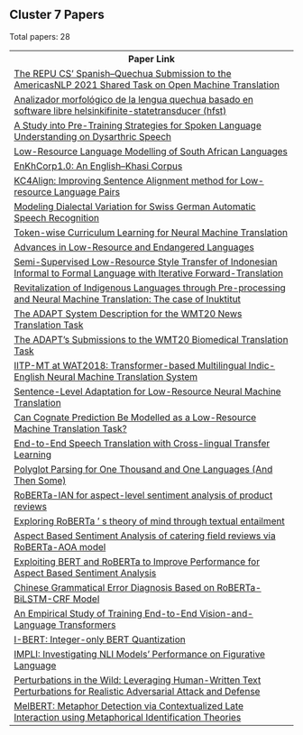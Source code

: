 ## Cluster 7 Papers

Total papers: 28
<html><table><tr>
<th>Paper Link</th>
</tr>
<tr>
<td><a href=https://www.semanticscholar.org/paper/b03f81e4782b9c92c42bba0deb88c2e90dd4c35e>The REPU CS’ Spanish–Quechua Submission to the AmericasNLP 2021 Shared Task on Open Machine Translation</a></td>
</tr>
<tr>
<td><a href=https://www.semanticscholar.org/paper/74208acf815d35978190a02a64063eb873d9d8be>Analizador morfológico de la lengua quechua basado en software libre helsinkifinite-statetransducer (hfst)</a></td>
</tr>
<tr>
<td><a href=https://www.semanticscholar.org/paper/c19084b61d05c32320a6caaa739eb68c4eb9d07a>A Study into Pre-Training Strategies for Spoken Language Understanding on Dysarthric Speech</a></td>
</tr>
<tr>
<td><a href=https://www.semanticscholar.org/paper/7b8d0413ee38d09421e0243dbb63c1e51fd1b571>Low-Resource Language Modelling of South African Languages</a></td>
</tr>
<tr>
<td><a href=https://www.semanticscholar.org/paper/bfdc43beebd1f0d2b24b8f1564a9072bb21a6a64>EnKhCorp1.0: An English–Khasi Corpus</a></td>
</tr>
<tr>
<td><a href=https://www.semanticscholar.org/paper/7b72392c32f20bd4f58ec8db112f64dc2e6f476b>KC4Align: Improving Sentence Alignment method for Low-resource Language Pairs</a></td>
</tr>
<tr>
<td><a href=https://www.semanticscholar.org/paper/ecc3d732f00915b3eaf20d40607cf8284ff36419>Modeling Dialectal Variation for Swiss German Automatic Speech Recognition</a></td>
</tr>
<tr>
<td><a href=https://www.semanticscholar.org/paper/59006ac5a85a898f28710cbfbd80d04991c0560e>Token-wise Curriculum Learning for Neural Machine Translation</a></td>
</tr>
<tr>
<td><a href=https://www.semanticscholar.org/paper/59459bb60c9e685cb9429e8a176ff2bc70f8ed30>Advances in Low-Resource and Endangered Languages</a></td>
</tr>
<tr>
<td><a href=https://www.semanticscholar.org/paper/44cebc4fe5595a4d39b1cb9f6a3eda81125b774a>Semi-Supervised Low-Resource Style Transfer of Indonesian Informal to Formal Language with Iterative Forward-Translation</a></td>
</tr>
<tr>
<td><a href=https://www.semanticscholar.org/paper/69b7cfb433c1b6580d5c37a04317974ef73bc40f>Revitalization of Indigenous Languages through Pre-processing and Neural Machine Translation: The case of Inuktitut</a></td>
</tr>
<tr>
<td><a href=https://www.semanticscholar.org/paper/68391f7bff511de270d16e0eec108406ba6918ad>The ADAPT System Description for the WMT20 News Translation Task</a></td>
</tr>
<tr>
<td><a href=https://www.semanticscholar.org/paper/5363e3f86a6437ebd898fa776f29fb28302780db>The ADAPT’s Submissions to the WMT20 Biomedical Translation Task</a></td>
</tr>
<tr>
<td><a href=https://www.semanticscholar.org/paper/2588c47affec49043e60ec7bad80123c1f01ad99>IITP-MT at WAT2018: Transformer-based Multilingual Indic-English Neural Machine Translation System</a></td>
</tr>
<tr>
<td><a href=https://www.semanticscholar.org/paper/bc2c88c2b4e533f7493e15738de3eebe5a51bd18>Sentence-Level Adaptation for Low-Resource Neural Machine Translation</a></td>
</tr>
<tr>
<td><a href=https://www.semanticscholar.org/paper/37dd6bb2fde54ce667f189ac259b586f3afe2d7c>Can Cognate Prediction Be Modelled as a Low-Resource Machine Translation Task?</a></td>
</tr>
<tr>
<td><a href=https://www.semanticscholar.org/paper/a6b7f054e64cf2939bd364bf0b07921dbe7219c2>End-to-End Speech Translation with Cross-lingual Transfer Learning</a></td>
</tr>
<tr>
<td><a href=https://www.semanticscholar.org/paper/9a443ed50ace17b9df82d9ed1d107152158faaf3>Polyglot Parsing for One Thousand and One Languages (And Then Some)</a></td>
</tr>
<tr>
<td><a href=https://www.semanticscholar.org/paper/1ea1f1f494915465825d76c855b4ee105e61e7b2>RoBERTa-IAN for aspect-level sentiment analysis of product reviews</a></td>
</tr>
<tr>
<td><a href=https://www.semanticscholar.org/paper/e7246c8323411183d6a6fbe83d0d8150b3777895>Exploring RoBERTa ’ s theory of mind through textual entailment</a></td>
</tr>
<tr>
<td><a href=https://www.semanticscholar.org/paper/cf5e13e5ee108bb67cfb6bb465cedddd063b6da5>Aspect Based Sentiment Analysis of catering field reviews via RoBERTa-AOA model</a></td>
</tr>
<tr>
<td><a href=https://www.semanticscholar.org/paper/7237bb5fa2b798f72c7d017d5030c50ce566a337>Exploiting BERT and RoBERTa to Improve Performance for Aspect Based Sentiment Analysis</a></td>
</tr>
<tr>
<td><a href=https://www.semanticscholar.org/paper/bcb184251615c2236f11faa087cda3c4bc093e26>Chinese Grammatical Error Diagnosis Based on RoBERTa-BiLSTM-CRF Model</a></td>
</tr>
<tr>
<td><a href=https://www.semanticscholar.org/paper/94ff111c4d81bd03f159321728ceec8b4711c89d>An Empirical Study of Training End-to-End Vision-and-Language Transformers</a></td>
</tr>
<tr>
<td><a href=https://www.semanticscholar.org/paper/7b8f3f65a98340d6e5ab94bd9a4ccb8f75704fd8>I-BERT: Integer-only BERT Quantization</a></td>
</tr>
<tr>
<td><a href=https://www.semanticscholar.org/paper/f3280d95a5a05fb2ae2154532cd3c32d5d757c02>IMPLI: Investigating NLI Models’ Performance on Figurative Language</a></td>
</tr>
<tr>
<td><a href=https://www.semanticscholar.org/paper/0aa0936f8cb7dc7d83b54ab347492a7c5c1ba82c>Perturbations in the Wild: Leveraging Human-Written Text Perturbations for Realistic Adversarial Attack and Defense</a></td>
</tr>
<tr>
<td><a href=https://www.semanticscholar.org/paper/ff264e7831aca07b69bc02fd667d03bac1751b39>MelBERT: Metaphor Detection via Contextualized Late Interaction using Metaphorical Identification Theories</a></td>
</tr>
</table></html>
